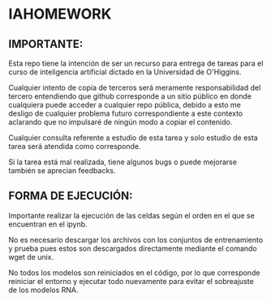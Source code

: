 # IAHOMEWORK

## IMPORTANTE:
Esta repo tiene la intención de ser un recurso para entrega de tareas para el curso de inteligencia artificial dictado en la Universidad de O'Higgins.

Cualquier intento de copia de terceros será meramente responsabilidad del tercero entendiendo que github corresponde a un sitio público en donde cualquiera puede acceder a cualquier repo pública, debido a esto me desligo de cualquier problema futuro correspondiente a este contexto aclarando que no impulsaré de ningún modo a copiar el contenido.

Cualquier consulta referente a estudio de esta tarea y solo estudio de esta tarea será atendida como corresponde.

Si la tarea está mal realizada, tiene algunos bugs o puede mejorarse también se aprecian feedbacks.

## FORMA DE EJECUCIÓN:

Importante realizar la ejecución de las celdas según el orden en el que se encuentran en el ipynb.

No es necesario descargar los archivos con los conjuntos de entrenamiento y prueba pues estos son descargados directamente mediante el comando wget de unix.

No todos los modelos son reiniciados en el código, por lo que corresponde reiniciar el entorno y ejecutar todo nuevamente para evitar el sobreajuste de los modelos RNA.
